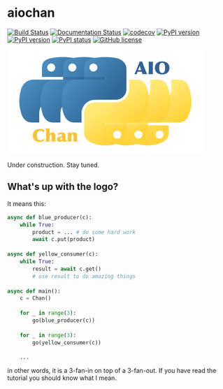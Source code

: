 # aiochan 

[![Build Status](https://travis-ci.com/zh217/aiochan.svg?branch=master)](https://travis-ci.com/zh217/aiochan)
[![Documentation Status](https://readthedocs.org/projects/aiochan/badge/?version=latest)](https://aiochan.readthedocs.io/en/latest/?badge=latest)
[![codecov](https://codecov.io/gh/zh217/aiochan/branch/master/graph/badge.svg)](https://codecov.io/gh/zh217/aiochan)
[![PyPI version](https://img.shields.io/pypi/v/aiochan.svg)](https://pypi.python.org/pypi/sanic/)
[![PyPI version](https://img.shields.io/pypi/pyversions/aiochan.svg)](https://pypi.python.org/pypi/sanic/)
[![PyPI status](https://img.shields.io/pypi/status/aiochan.svg)](https://pypi.python.org/pypi/aiochan/)
[![GitHub license](https://img.shields.io/github/license/zh217/aiochan.svg)](https://github.com/zh217/aiochan/blob/master/LICENSE)

![logo](logo.svg "aiochan logo")


Under construction. Stay tuned.

## What's up with the logo?

It means this:

```python
async def blue_producer(c):
    while True:
        product = ... # do some hard work
        await c.put(product)

async def yellow_consumer(c):
    while True:
        result = await c.get()
        # use result to do amazing things
        
async def main():
    c = Chan()

    for _ in range(3):
        go(blue_producer(c))

    for _ in range(3):
        go(yellow_consumer(c))

    ...

```

in other words, it is a 3-fan-in on top of a 3-fan-out. If you have read the tutorial you should know what I mean.